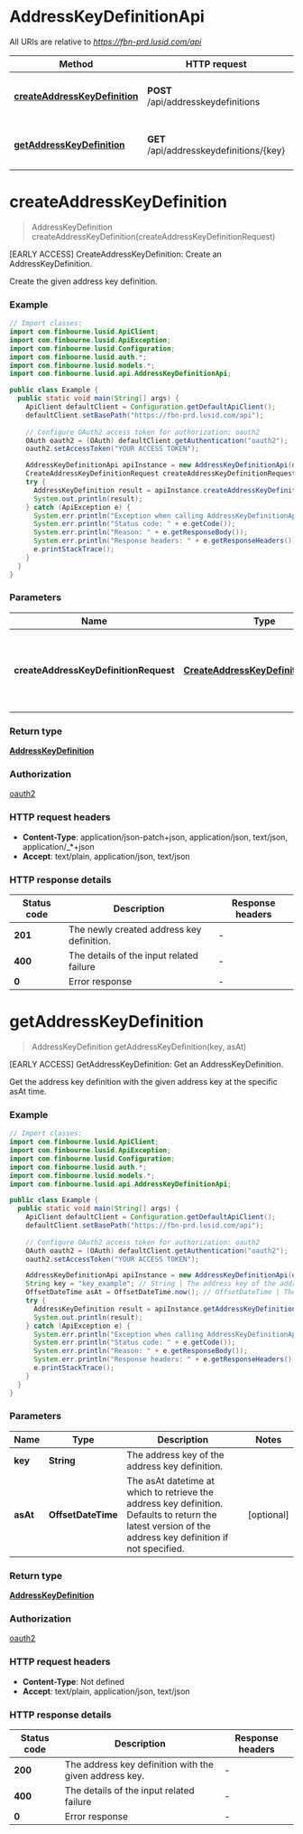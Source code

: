 # AddressKeyDefinitionApi

All URIs are relative to *https://fbn-prd.lusid.com/api*

Method | HTTP request | Description
------------- | ------------- | -------------
[**createAddressKeyDefinition**](AddressKeyDefinitionApi.md#createAddressKeyDefinition) | **POST** /api/addresskeydefinitions | [EARLY ACCESS] CreateAddressKeyDefinition: Create an AddressKeyDefinition.
[**getAddressKeyDefinition**](AddressKeyDefinitionApi.md#getAddressKeyDefinition) | **GET** /api/addresskeydefinitions/{key} | [EARLY ACCESS] GetAddressKeyDefinition: Get an AddressKeyDefinition.


<a name="createAddressKeyDefinition"></a>
# **createAddressKeyDefinition**
> AddressKeyDefinition createAddressKeyDefinition(createAddressKeyDefinitionRequest)

[EARLY ACCESS] CreateAddressKeyDefinition: Create an AddressKeyDefinition.

Create the given address key definition.

### Example
```java
// Import classes:
import com.finbourne.lusid.ApiClient;
import com.finbourne.lusid.ApiException;
import com.finbourne.lusid.Configuration;
import com.finbourne.lusid.auth.*;
import com.finbourne.lusid.models.*;
import com.finbourne.lusid.api.AddressKeyDefinitionApi;

public class Example {
  public static void main(String[] args) {
    ApiClient defaultClient = Configuration.getDefaultApiClient();
    defaultClient.setBasePath("https://fbn-prd.lusid.com/api");
    
    // Configure OAuth2 access token for authorization: oauth2
    OAuth oauth2 = (OAuth) defaultClient.getAuthentication("oauth2");
    oauth2.setAccessToken("YOUR ACCESS TOKEN");

    AddressKeyDefinitionApi apiInstance = new AddressKeyDefinitionApi(defaultClient);
    CreateAddressKeyDefinitionRequest createAddressKeyDefinitionRequest = new CreateAddressKeyDefinitionRequest(); // CreateAddressKeyDefinitionRequest | The request used to create the address key definition.
    try {
      AddressKeyDefinition result = apiInstance.createAddressKeyDefinition(createAddressKeyDefinitionRequest);
      System.out.println(result);
    } catch (ApiException e) {
      System.err.println("Exception when calling AddressKeyDefinitionApi#createAddressKeyDefinition");
      System.err.println("Status code: " + e.getCode());
      System.err.println("Reason: " + e.getResponseBody());
      System.err.println("Response headers: " + e.getResponseHeaders());
      e.printStackTrace();
    }
  }
}
```

### Parameters

Name | Type | Description  | Notes
------------- | ------------- | ------------- | -------------
 **createAddressKeyDefinitionRequest** | [**CreateAddressKeyDefinitionRequest**](CreateAddressKeyDefinitionRequest.md)| The request used to create the address key definition. |

### Return type

[**AddressKeyDefinition**](AddressKeyDefinition.md)

### Authorization

[oauth2](../README.md#oauth2)

### HTTP request headers

 - **Content-Type**: application/json-patch+json, application/json, text/json, application/_*+json
 - **Accept**: text/plain, application/json, text/json

### HTTP response details
| Status code | Description | Response headers |
|-------------|-------------|------------------|
**201** | The newly created address key definition. |  -  |
**400** | The details of the input related failure |  -  |
**0** | Error response |  -  |

<a name="getAddressKeyDefinition"></a>
# **getAddressKeyDefinition**
> AddressKeyDefinition getAddressKeyDefinition(key, asAt)

[EARLY ACCESS] GetAddressKeyDefinition: Get an AddressKeyDefinition.

Get the address key definition with the given address key at the specific asAt time.

### Example
```java
// Import classes:
import com.finbourne.lusid.ApiClient;
import com.finbourne.lusid.ApiException;
import com.finbourne.lusid.Configuration;
import com.finbourne.lusid.auth.*;
import com.finbourne.lusid.models.*;
import com.finbourne.lusid.api.AddressKeyDefinitionApi;

public class Example {
  public static void main(String[] args) {
    ApiClient defaultClient = Configuration.getDefaultApiClient();
    defaultClient.setBasePath("https://fbn-prd.lusid.com/api");
    
    // Configure OAuth2 access token for authorization: oauth2
    OAuth oauth2 = (OAuth) defaultClient.getAuthentication("oauth2");
    oauth2.setAccessToken("YOUR ACCESS TOKEN");

    AddressKeyDefinitionApi apiInstance = new AddressKeyDefinitionApi(defaultClient);
    String key = "key_example"; // String | The address key of the address key definition.
    OffsetDateTime asAt = OffsetDateTime.now(); // OffsetDateTime | The asAt datetime at which to retrieve the address key definition. Defaults to return the latest version of the address key definition if not specified.
    try {
      AddressKeyDefinition result = apiInstance.getAddressKeyDefinition(key, asAt);
      System.out.println(result);
    } catch (ApiException e) {
      System.err.println("Exception when calling AddressKeyDefinitionApi#getAddressKeyDefinition");
      System.err.println("Status code: " + e.getCode());
      System.err.println("Reason: " + e.getResponseBody());
      System.err.println("Response headers: " + e.getResponseHeaders());
      e.printStackTrace();
    }
  }
}
```

### Parameters

Name | Type | Description  | Notes
------------- | ------------- | ------------- | -------------
 **key** | **String**| The address key of the address key definition. |
 **asAt** | **OffsetDateTime**| The asAt datetime at which to retrieve the address key definition. Defaults to return the latest version of the address key definition if not specified. | [optional]

### Return type

[**AddressKeyDefinition**](AddressKeyDefinition.md)

### Authorization

[oauth2](../README.md#oauth2)

### HTTP request headers

 - **Content-Type**: Not defined
 - **Accept**: text/plain, application/json, text/json

### HTTP response details
| Status code | Description | Response headers |
|-------------|-------------|------------------|
**200** | The address key definition with the given address key. |  -  |
**400** | The details of the input related failure |  -  |
**0** | Error response |  -  |

